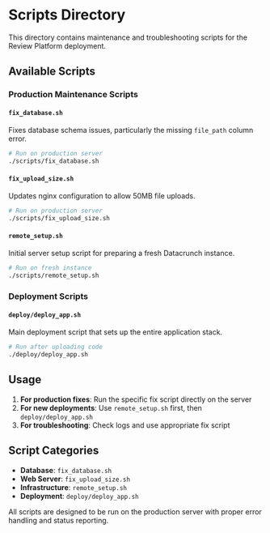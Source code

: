 # Scripts Directory

This directory contains maintenance and troubleshooting scripts for the Review Platform deployment.

## Available Scripts

### Production Maintenance Scripts

#### `fix_database.sh`
Fixes database schema issues, particularly the missing `file_path` column error.
```bash
# Run on production server
./scripts/fix_database.sh
```

#### `fix_upload_size.sh`
Updates nginx configuration to allow 50MB file uploads.
```bash
# Run on production server
./scripts/fix_upload_size.sh
```

#### `remote_setup.sh`
Initial server setup script for preparing a fresh Datacrunch instance.
```bash
# Run on fresh instance
./scripts/remote_setup.sh
```

### Deployment Scripts

#### `deploy/deploy_app.sh`
Main deployment script that sets up the entire application stack.
```bash
# Run after uploading code
./deploy/deploy_app.sh
```

## Usage

1. **For production fixes**: Run the specific fix script directly on the server
2. **For new deployments**: Use `remote_setup.sh` first, then `deploy/deploy_app.sh`
3. **For troubleshooting**: Check logs and use appropriate fix script

## Script Categories

- **Database**: `fix_database.sh`
- **Web Server**: `fix_upload_size.sh`
- **Infrastructure**: `remote_setup.sh`
- **Deployment**: `deploy/deploy_app.sh`

All scripts are designed to be run on the production server with proper error handling and status reporting.